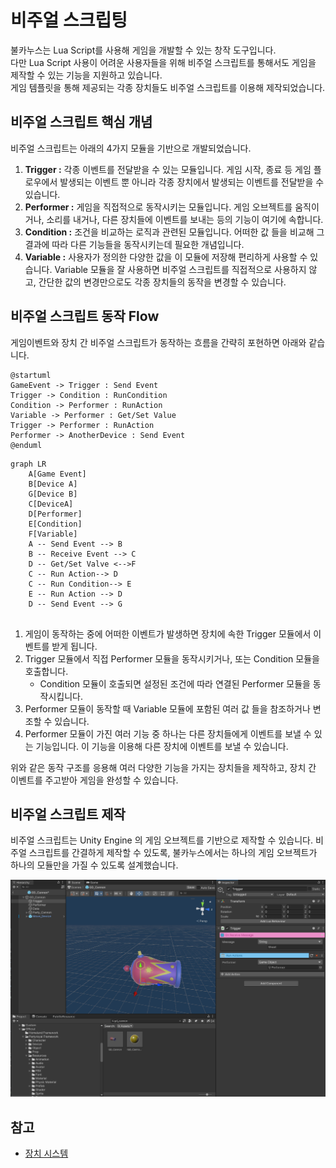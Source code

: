 # 비주얼 스크립팅

불카누스는 Lua Script를 사용해 게임을 개발할 수 있는 창작 도구입니다.  
다만 Lua Script 사용이 어려운 사용자들을 위해 비주얼 스크립트를 통해서도 게임을 제작할 수 있는 기능을 지원하고 있습니다.  
게임 템플릿을 통해 제공되는 각종 장치들도 비주얼 스크립트를 이용해 제작되었습니다.


## 비주얼 스크립트 핵심 개념

비주얼 스크립트는 아래의 4가지 모듈을 기반으로 개발되었습니다.
1. **Trigger :** 각종 이벤트를 전달받을 수 있는 모듈입니다. 게임 시작, 종료 등 게임 플로우에서 발생되는 이벤트 뿐 아니라 각종 장치에서 발생되는 이벤트를 전달받을 수 있습니다.
2. **Performer :** 게임을 직접적으로 동작시키는 모듈입니다. 게임 오브젝트를 움직이거나, 소리를 내거나, 다른 장치들에 이벤트를 보내는 등의 기능이 여기에 속합니다.
3. **Condition :** 조건을 비교하는 로직과 관련된 모듈입니다. 어떠한 값 들을 비교해 그 결과에 따라 다른 기능들을 동작시키는데 필요한 개념입니다.
4. **Variable :** 사용자가 정의한 다양한 값을 이 모듈에 저장해 편리하게 사용할 수 있습니다.
Variable 모듈을 잘 사용하면 비주얼 스크립트를 직접적으로 사용하지 않고, 간단한 값의 변경만으로도 각종 장치들의 동작을 변경할 수 있습니다.


## 비주얼 스크립트 동작 Flow

게임이벤트와 장치 간 비주얼 스크립트가 동작하는 흐름을 간략히 포현하면 아래와 같습니다.
```plantuml
@startuml
GameEvent -> Trigger : Send Event
Trigger -> Condition : RunCondition
Condition -> Performer : RunAction
Variable -> Performer : Get/Set Value
Trigger -> Performer : RunAction
Performer -> AnotherDevice : Send Event
@enduml
```

```mermaid
graph LR
    A[Game Event]
    B[Device A]
    G[Device B]
    C[DeviceA]
    D[Performer]        
    E[Condition]
    F[Variable]
    A -- Send Event --> B
    B -- Receive Event --> C
    D -- Get/Set Valve <-->F
    C -- Run Action--> D
    C -- Run Condition--> E
    E -- Run Action --> D     
    D -- Send Event --> G
    
```
1. 게임이 동작하는 중에 어떠한 이벤트가 발생하면 장치에 속한 Trigger 모듈에서 이벤트를 받게 됩니다.
2. Trigger 모듈에서 직접 Performer 모듈을 동작시키거나, 또는 Condition 모듈을 호출합니다.
   - Condition 모듈이 호출되면 설정된 조건에 따라 연결된 Performer 모듈을 동작시킵니다.
3. Performer 모듈이 동작할 때 Variable 모듈에 포함된 여러 값 들을 참조하거나 변조할 수 있습니다.
4. Performer 모듈이 가진 여러 기능 중 하나는 다른 장치들에게 이벤트를 보낼 수 있는 기능입니다. 이 기능을 이용해 다른 장치에 이벤트를 보낼 수 있습니다.

위와 같은 동작 구조를 응용해 여러 다양한 기능을 가지는 장치들을 제작하고, 장치 간 이벤트를 주고받아 게임을 완성할 수 있습니다.


## 비주얼 스크립트 제작

비주얼 스크립트는 Unity Engine 의 게임 오브젝트를 기반으로 제작할 수 있습니다.
비주얼 스크립트를 간결하게 제작할 수 있도록, 불카누스에서는 하나의 게임 오브젝트가 하나의 모듈만을 가질 수 있도록 설계했습니다.

![Trigger 모듈을 가진 게임 오브젝트](media/images/visualscript-script-module.png)


## 참고

- [장치 시스템](Device-System.md)